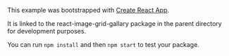 This example was bootstrapped with [Create React App](https://github.com/facebook/create-react-app).

It is linked to the react-image-grid-gallary package in the parent directory for development purposes.

You can run `npm install` and then `npm start` to test your package.
